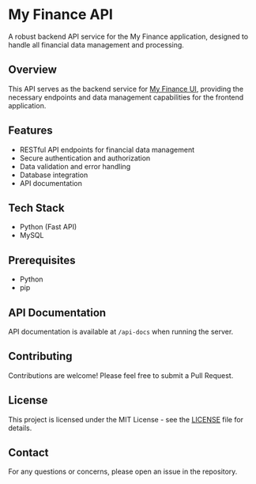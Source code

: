 # My Finance API

A robust backend API service for the My Finance application, designed to handle all financial data management and processing.

## Overview

This API serves as the backend service for [My Finance UI](https://github.com/OluwadaraDaily/my-finance-ui), providing the necessary endpoints and data management capabilities for the frontend application.

## Features

- RESTful API endpoints for financial data management
- Secure authentication and authorization
- Data validation and error handling
- Database integration
- API documentation

## Tech Stack

- Python (Fast API)
- MySQL

## Prerequisites

- Python
- pip



## API Documentation

API documentation is available at `/api-docs` when running the server.

## Contributing

Contributions are welcome! Please feel free to submit a Pull Request.

## License

This project is licensed under the MIT License - see the [LICENSE](LICENSE) file for details.

## Contact

For any questions or concerns, please open an issue in the repository.
